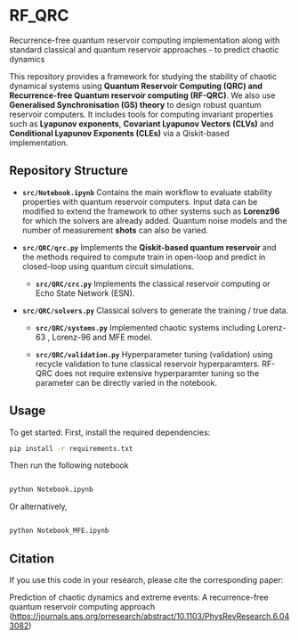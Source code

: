 # RF_QRC
Recurrence-free quantum reservoir computing implementation along with standard classical and quantum reservoir approaches - to predict chaotic dynamics

This repository provides a framework for studying the stability of chaotic dynamical systems using **Quantum Reservoir Computing (QRC) and Recurrence-free Quantum reservoir computing (RF-QRC)**. We also use **Generalised Synchronisation (GS) theory** to design robust quantum reservoir computers. It includes tools for computing invariant properties such as **Lyapunov exponents**, **Covariant Lyapunov Vectors (CLVs)** and **Conditional Lyapunov Exponents (CLEs)** via a Qiskit-based implementation.


## Repository Structure

- **`src/Notebook.ipynb`**
  Contains the main workflow to evaluate stability properties with quantum reservoir computers. Input data can be modified to extend the framework to other systems such as **Lorenz96** for which the solvers are already added. Quantum noise models and the number of measurement **shots** can also be varied.

- **`src/QRC/qrc.py`**
  Implements the **Qiskit-based quantum reservoir** and the methods required to compute train in open-loop and predict in closed-loop using quantum circuit simulations.

  - **`src/QRC/crc.py`**
  Implements the classical reservoir computing or Echo State Network (ESN).

- **`src/QRC/solvers.py`**
  Classical solvers to generate the training / true data.

  - **`src/QRC/systems.py`**
  Implemented chaotic systems including Lorenz-63 , Lorenz-96 and MFE model.

  - **`src/QRC/validation.py`**
  Hyperparameter tuning (validation) using recycle validation to tune classical reservoir hyperparamters. RF-QRC does not require extensive hyperparamter tuning so the parameter can be directly varied in the notebook.


## Usage

To get started:
First, install the required dependencies:
```bash
pip install -r requirements.txt
```
Then run the following notebook
```bash

python Notebook.ipynb
```
Or alternatively,
```bash

python Notebook_MFE.ipynb
```

## Citation
If you use this code in your research, please cite the corresponding paper:

Prediction of chaotic dynamics and extreme events: A recurrence-free quantum reservoir computing approach (https://journals.aps.org/prresearch/abstract/10.1103/PhysRevResearch.6.043082)
